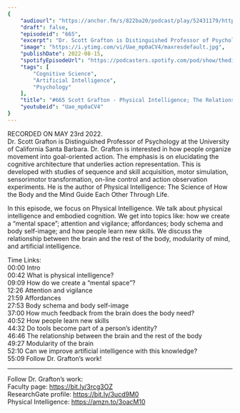 ```yaml
---
{
	"audiourl": "https://anchor.fm/s/822ba20/podcast/play/52431179/https%3A%2F%2Fd3ctxlq1ktw2nl.cloudfront.net%2Fstaging%2F2022-4-23%2Fd3765625-4129-66d6-5974-61a66ef0d555.m4a",
	"draft": false,
	"episodeid": "665",
	"excerpt": "Dr. Scott Grafton is Distinguished Professor of Psychology at the University of California Santa Barbara. Dr. Grafton is interested in how people organize movement into goal-oriented action. The emphasis is on elucidating the cognitive architecture that underlies action representation. This is developed with studies of sequence and skill acquisition, motor simulation, sensorimotor transformation, on-line control and action observation experiments. He is the author of Physical Intelligence: The Science of How the Body and the Mind Guide Each Other Through Life.",
	"image": "https://i.ytimg.com/vi/Uae_mp0aCV4/maxresdefault.jpg",
	"publishDate": 2022-08-15,
	"spotifyEpisodeUrl": "https://podcasters.spotify.com/pod/show/thedissenter/episodes/665-Scott-Grafton---Physical-Intelligence-The-Relationship-Between-the-Body-and-the-Mind-e1iuisb",
	"tags": [
		"Cognitive Science",
		"Artificial Intelligence",
		"Psychology"
	],
	"title": "#665 Scott Grafton - Physical Intelligence; The Relationship Between the Body and the Mind",
	"youtubeid": "Uae_mp0aCV4"
}
---
```

RECORDED ON MAY 23rd 2022.  
Dr. Scott Grafton is Distinguished Professor of Psychology at the University of California Santa Barbara. Dr. Grafton is interested in how people organize movement into goal-oriented action. The emphasis is on elucidating the cognitive architecture that underlies action representation. This is developed with studies of sequence and skill acquisition, motor simulation, sensorimotor transformation, on-line control and action observation experiments. He is the author of Physical Intelligence: The Science of How the Body and the Mind Guide Each Other Through Life.

In this episode, we focus on Physical Intelligence. We talk about physical intelligence and embodied cognition. We get into topics like: how we create a “mental space”; attention and vigilance; affordances; body schema and body self-image; and how people learn new skills. We discuss the relationship between the brain and the rest of the body, modularity of mind, and artificial intelligence.

Time Links:  
<time>00:00</time> Intro  
<time>00:42</time> What is physical intelligence?  
<time>09:09</time> How do we create a “mental space”?  
<time>12:26</time> Attention and vigilance  
<time>21:59</time> Affordances  
<time>27:53</time> Body schema and body self-image  
<time>37:00</time> How much feedback from the brain does the body need?  
<time>40:52</time> How people learn new skills  
<time>44:32</time> Do tools become part of a person’s identity?  
<time>46:46</time> The relationship between the brain and the rest of the body  
<time>49:27</time> Modularity of the brain  
<time>52:10</time> Can we improve artificial intelligence with this knowledge?  
<time>55:09</time> Follow Dr. Grafton’s work!

---

Follow Dr. Grafton’s work:  
Faculty page: https://bit.ly/3rcg3OZ  
ResearchGate profile: https://bit.ly/3ucd9M0  
Physical Intelligence: https://amzn.to/3oacM10

